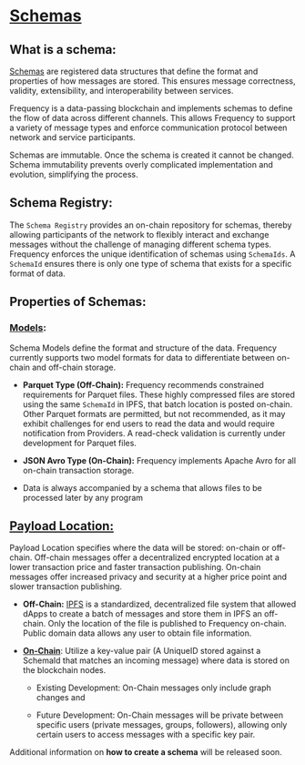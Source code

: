 # [Schemas](#schema)
## What is a schema:

[Schemas](#schema) are registered data structures that define the format and properties of how messages are stored. 
This ensures message correctness, validity, extensibility, and interoperability between services. 

Frequency is a data-passing blockchain and implements schemas to define the flow of data across different channels. 
This allows Frequency to support a variety of message types and enforce communication protocol between network and service participants.

Schemas are immutable. 
Once the schema is created it cannot be changed. 
Schema immutability prevents overly complicated implementation and evolution, simplifying the process. 
 
## Schema Registry: 
The `Schema Registry` provides an on-chain repository for schemas, thereby allowing participants of the network to flexibly interact and exchange messages without the challenge of managing different schema types. 
Frequency enforces the unique identification of schemas using `SchemaIds`. 
A `SchemaId` ensures there is only one type of schema that exists for a specific format of data. 

## Properties of Schemas:
### [Models](#on-chain-message): 
Schema Models define the format and structure of the data. 
Frequency currently supports two model formats for data to differentiate between on-chain and off-chain storage. 

* **Parquet Type (Off-Chain):** 
Frequency recommends constrained requirements for Parquet files. 
These highly compressed files are stored using the same `SchemaId` in IPFS, that batch location is posted on-chain. 
Other Parquet formats are permitted, but not recommended, as it may exhibit challenges for end users to read the data and would require notification from Providers. 
A read-check validation is currently under development for Parquet files.

* **JSON Avro Type (On-Chain):** Frequency implements Apache Avro for all on-chain transaction storage. 
* Data is always accompanied by a schema that allows files to be processed later by any program

## [Payload Location:](#payload) 
Payload Location specifies where the data will be stored: on-chain or off-chain. 
Off-chain messages offer a decentralized encrypted location at a lower transaction price and faster transaction publishing. 
On-chain messages offer increased privacy and security at a higher price point and slower transaction publishing. 

* **Off-Chain:** [IPFS](#interplanetary-file-system-ipfs) is a standardized, decentralized file system that allowed dApps to create a batch of messages and store them in IPFS an off-chain. Only the location of the file is published to Frequency on-chain. Public domain data allows any user to obtain file information.

* [**On-Chain**](#on-chain-message): Utilize a key-value pair (A UniqueID stored against a SchemaId that matches an incoming message) where data is stored on the blockchain nodes. 
	* Existing Development: On-Chain messages only include graph changes and 

	* Future Development: On-Chain messages will be private between specific users (private messages, groups, followers), allowing only certain users to access messages with a specific key pair.

Additional information on **how to create a schema** will be released soon.
